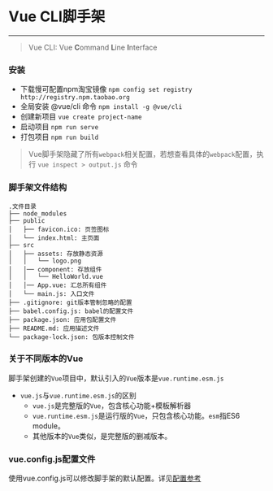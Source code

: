 # Vue CLI脚手架

---

> Vue CLI: Vue **C**ommand **L**ine **I**nterface

### 安装

* 下载慢可配置npm淘宝镜像 `npm config set registry http://registry.npm.taobao.org`
* 全局安装 @vue/cli 命令 `npm install -g @vue/cli`
* 创建新项目 `vue create project-name`
* 启动项目 `npm run serve`
* 打包项目 `npm run build`

> Vue脚手架隐藏了所有`webpack`相关配置，若想查看具体的`webpack`配置，执行 `vue inspect > output.js` 命令

### 脚手架文件结构
```
.文件目录
├── node_modules 
├── public
│   ├── favicon.ico: 页签图标
│   └── index.html: 主页面
├── src
│   ├── assets: 存放静态资源
│   │   └── logo.png
│   │── component: 存放组件
│   │   └── HelloWorld.vue
│   │── App.vue: 汇总所有组件
│   └── main.js: 入口文件
├── .gitignore: git版本管制忽略的配置
├── babel.config.js: babel的配置文件
├── package.json: 应用包配置文件 
├── README.md: 应用描述文件
└── package-lock.json: 包版本控制文件
```

### 关于不同版本的Vue

脚手架创建的`Vue`项目中，默认引入的`Vue`版本是`vue.runtime.esm.js`
* `vue.js`与`vue.runtime.esm.js`的区别
  * `vue.js`是完整版的`Vue`，包含核心功能+模板解析器
  * `vue.runtime.esm.js`是运行版的`Vue`，只包含核心功能。`esm`指ES6 module。
  * 其他版本的`Vue`类似，是完整版的删减版本。

### vue.config.js配置文件

使用vue.config.js可以修改脚手架的默认配置。详见[配置参考](https://cli.vuejs.org/zh/config/#vue-config-js)